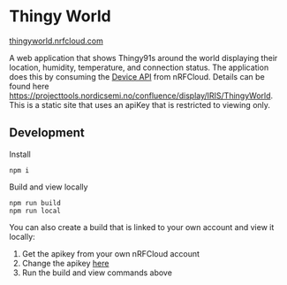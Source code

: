 # Thingy World

[thingyworld.nrfcloud.com](http://thingyworld.nrfcloud.com)

A web application that shows Thingy91s around the world displaying their location, humidity, temperature, and connection status. The application does this by consuming the [Device API](https://api.dev.nrfcloud.com/v1) from nRFCloud. Details can be found here https://projecttools.nordicsemi.no/confluence/display/IRIS/ThingyWorld. This is a static site that uses an apiKey that is restricted to viewing only.

## Development

Install

```
npm i
```

Build and view locally

```
npm run build
npm run local
```

You can also create a build that is linked to your own account and view it locally:

1. Get the apikey from your own nRFCloud account
2. Change the apikey [here](https://github.com/nRFCloud/thingy-world-app/blob/master/assets/js/scripts.js#L29)
3. Run the build and view commands above
